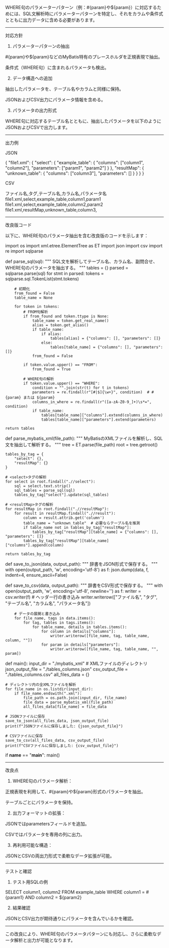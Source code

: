 WHERE句のパラメーターパターン（例：#{param}や${param}）に対応するためには、SQL文解析時にパラメーターパターンを特定し、それをカラムや条件式とともに出力データに含める必要があります。


---

対応方針

1. パラメーターパターンの抽出

#{param}や${param}などのMyBatis特有のプレースホルダを正規表現で抽出。

条件式（WHERE句）に含まれるパラメータも検出。



2. データ構造への追加

抽出したパラメータを、テーブル名やカラムと同様に保持。

JSONおよびCSV出力にパラメータ情報を含める。



3. パラメータの出力形式

WHERE句に対応するテーブル名とともに、抽出したパラメータを以下のようにJSONおよびCSVで出力します。





---

出力例

JSON

{
    "file1.xml": {
        "select": {
            "example_table": {
                "columns": ["column1", "column2"],
                "parameters": ["param1", "param2"]
            }
        },
        "resultMap": {
            "unknown_table": {
                "columns": ["column3"],
                "parameters": []
            }
        }
    }
}

CSV

ファイル名,タグ,テーブル名,カラム名,パラメータ名
file1.xml,select,example_table,column1,param1
file1.xml,select,example_table,column2,param2
file1.xml,resultMap,unknown_table,column3,


---

改良版コード

以下に、WHERE句のパラメータ抽出を含む改良版のコードを示します：

import os
import xml.etree.ElementTree as ET
import json
import csv
import re
import sqlparse

def parse_sql(sql):
    """
    SQL文を解析してテーブル名、カラム名、副問合せ、WHERE句のパラメータを抽出する。
    """
    tables = {}
    parsed = sqlparse.parse(sql)
    for stmt in parsed:
        tokens = sqlparse.sql.TokenList(stmt.tokens)

        # 初期化
        from_found = False
        table_name = None

        for token in tokens:
            # FROM句解析
            if from_found and token.ttype is None:
                table_name = token.get_real_name()
                alias = token.get_alias()
                if table_name:
                    if alias:
                        tables[alias] = {"columns": [], "parameters": []}
                    else:
                        tables[table_name] = {"columns": [], "parameters": []}
                from_found = False
            
            if token.value.upper() == "FROM":
                from_found = True

            # WHERE句の解析
            if token.value.upper() == "WHERE":
                condition = "".join(str(t) for t in tokens)
                parameters = re.findall(r"[#|$]{\w+}", condition)  # #{param} または ${param}
                columns_in_where = re.findall(r"([a-zA-Z0-9_]+)\s*=", condition)
                if table_name:
                    tables[table_name]["columns"].extend(columns_in_where)
                    tables[table_name]["parameters"].extend(parameters)

    return tables

def parse_mybatis_xml(file_path):
    """
    MyBatisのXMLファイルを解析し、SQL文を抽出して解析する。
    """
    tree = ET.parse(file_path)
    root = tree.getroot()

    tables_by_tag = {
        "select": {},
        "resultMap": {}
    }

    # <select>タグの解析
    for select in root.findall(".//select"):
        sql = select.text.strip()
        sql_tables = parse_sql(sql)
        tables_by_tag["select"].update(sql_tables)
    
    # <resultMap>タグの解析
    for resultMap in root.findall(".//resultMap"):
        for result in resultMap.findall(".//result"):
            column = result.attrib.get('column')
            table_name = "unknown_table"  # 必要ならテーブル名を推測
            if table_name not in tables_by_tag["resultMap"]:
                tables_by_tag["resultMap"][table_name] = {"columns": [], "parameters": []}
            tables_by_tag["resultMap"][table_name]["columns"].append(column)
    
    return tables_by_tag

def save_to_json(data, output_path):
    """
    辞書をJSON形式で保存する。
    """
    with open(output_path, 'w', encoding='utf-8') as f:
        json.dump(data, f, indent=4, ensure_ascii=False)

def save_to_csv(data, output_path):
    """
    辞書をCSV形式で保存する。
    """
    with open(output_path, 'w', encoding='utf-8', newline='') as f:
        writer = csv.writer(f)
        # ヘッダー行の書き込み
        writer.writerow(["ファイル名", "タグ", "テーブル名", "カラム名", "パラメータ名"])
        
        # データの展開と書き込み
        for file_name, tags in data.items():
            for tag, tables in tags.items():
                for table_name, details in tables.items():
                    for column in details["columns"]:
                        writer.writerow([file_name, tag, table_name, column, ""])
                    for param in details["parameters"]:
                        writer.writerow([file_name, tag, table_name, "", param])

def main():
    input_dir = "./mybatis_xml"  # XMLファイルのディレクトリ
    json_output_file = "./tables_columns.json"
    csv_output_file = "./tables_columns.csv"
    all_files_data = {}

    # ディレクトリ内の全XMLファイルを解析
    for file_name in os.listdir(input_dir):
        if file_name.endswith(".xml"):
            file_path = os.path.join(input_dir, file_name)
            file_data = parse_mybatis_xml(file_path)
            all_files_data[file_name] = file_data
    
    # JSONファイルに保存
    save_to_json(all_files_data, json_output_file)
    print(f"JSONファイルに保存しました: {json_output_file}")

    # CSVファイルに保存
    save_to_csv(all_files_data, csv_output_file)
    print(f"CSVファイルに保存しました: {csv_output_file}")

if __name__ == "__main__":
    main()


---

改良点

1. WHERE句のパラメータ解析：

正規表現を利用して、#{param}や${param}形式のパラメータを抽出。

テーブルごとにパラメータを保持。



2. 出力フォーマットの拡張：

JSONではparametersフィールドを追加。

CSVではパラメータを専用の列に出力。



3. 再利用可能な構造：

JSONとCSVの両出力形式で柔軟なデータ拡張が可能。





---

テストと確認

1. テスト用SQLの例

SELECT column1, column2
FROM example_table
WHERE column1 = #{param1} AND column2 = ${param2}


2. 結果確認

JSONとCSV出力が期待通りにパラメータを含んでいるかを確認。





---

この改良により、WHERE句のパラメータパターンにも対応し、さらに柔軟なデータ解析と出力が可能となります。

